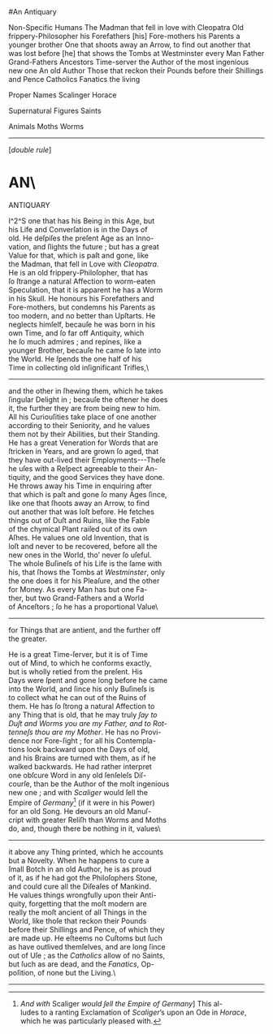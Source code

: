 #An Antiquary

Non-Specific Humans
The Madman that fell in love with Cleopatra
Old frippery-Philosopher
his Forefathers
[his] Fore-mothers
his Parents
a younger brother
One that shoots away an Arrow, to find out another that was lost before
[he] that shows the Tombs at Westminster
every Man
Father
Grand-Fathers
Ancestors
Time-server
the Author of the most ingenious new one
An old Author
Those that reckon their Pounds before their Shillings and Pence
Catholics
Fanatics
the living

Proper Names
Scalinger
Horace

Supernatural Figures
Saints

Animals
Moths
Worms


---


[*double rule*]

# AN\
ANTIQUARY

I^2^S one that has his Being in this Age, but\
his Life and Converſation is in the Days of\
old.  He deſpiſes the preſent Age as an Inno-\
vation, and ſlights the future ; but has a great\
Value for that, which is paſt and gone, like\
the Madman, that fell in Love with *Cleopatra*.\
He is an old frippery-Philoſopher, that has\
ſo ſtrange a natural Affection to worm-eaten\
Speculation, that it is apparent he has a Worm\
in his Skull.  He honours his Forefathers and\
Fore-mothers, but condemns his Parents as\
too modern, and no better than Upſtarts.  He\
neglects himſelf, becauſe he was born in his\
own Time, and ſo far off Antiquity, which\
he ſo much admires ; and repines, like a\
younger Brother, becauſe he came ſo late into\
the World.  He ſpends the one half of his\
Time in collecting old inſignificant Trifles,\


---


  and the other in ſhewing them, which he takes\
  ſingular Delight in ; becauſe the oftener he does\
  it, the further they are from being new to him.\
  All his Curiouſities take place of one another\
  according to their Seniority, and he values\
  them not by their Abilities, but their Standing.\
  He has a great Veneration for Words that are\
  ſtricken in Years, and are grown ſo aged, that\
  they have out-lived their Employments---Theſe\
  he uſes with a Reſpect agreeable to their An-\
  tiquity, and the good Services they have done.\
  He throws away his Time in enquiring after\
  that which is paſt and gone ſo many Ages ſince,\
  like one that ſhoots away an Arrow, to find\
  out another that was loſt before.  He fetches\
  things out of Duſt and Ruins, like the Fable\
  of the chymical Plant raiſed out of its own\
  Aſhes.  He values one old Invention, that is\
  loſt and never to be recovered, before all the\
  new ones in the World, tho’ never ſo uſeful.\
  The whole Buſineſs of his Life is the ſame with\
  his, that ſhows the Tombs at *Westminster*, only\
  the one does it for his Pleaſure, and the other\
  for Money.  As every Man has but one Fa-\
  ther, but two Grand-Fathers and a World\
  of Anceſtors ; ſo he has a proportional Value\


---


for Things that are antient, and the further off\
the greater.

   He is a great Time-ſerver, but it is of Time\
out of Mind, to which he conforms exactly,\
but is wholly retied from the preſent.  His\
Days were ſpent and gone long before he came\
into the World, and ſince his only Buſineſs is\
to collect what he can out of the Ruins of\
them.  He has ſo ſtrong a natural Affection to\
any Thing that is old, that he may truly *ſay to*\
*Duſt and Worms you are my Father, and to Rot-*\
*tenneſs thou are my Mother*.  He has no Provi-\
dence nor Fore-ſight ; for all his Contempla-\
tions look backward upon the Days of old,\
and his Brains are turned with them, as if he\
walked backwards.  He had rather interpret\
one obſcure Word in any old ſenſeleſs Diſ-\
courſe, than be the Author of the moſt ingenious\
new one ; and with *Scaliger* would ſell the\
Empire of *Germany*[^1] (if it were in his Power)\
for an old Song. He devours an old Manuſ-\
cript with greater Reliſh than Worms and Moths\
do, and, though there be nothing in it, values\


[^1]:   *And with* Scaliger *would ſell the Empire of Germany*]  This al-\
ludes to a ranting Exclamation of *Scaliger*’s upon an Ode in *Horace*,\
which he was particularly pleased with.




---


it above any Thing printed, which he accounts\
but a Novelty.  When he happens to cure a\
ſmall Botch in an old Author, he is as proud\
of it, as if he had got the Philoſophers Stone,\
and could cure all the Diſeaſes of Mankind.\
He values things wrongfully upon their Anti-\
quity, forgetting that the moſt modern are\
really the moſt ancient of all Things in the\
World, like thoſe that reckon their Pounds\
before their Shillings and Pence, of which they\
are made up.  He eſteems no Cuſtoms but ſuch\
as have outlived themſelves, and are long ſince\
out of Uſe ; as the *Catholics* allow of no Saints,\
but ſuch as are dead, and the *Fanatics*, Op-\
poſition, of none but the Living.\


---


